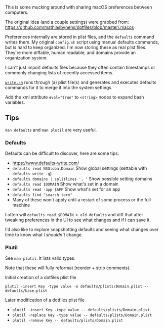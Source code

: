 This is some mucking around with sharing macOS preferences between computers.

The original idea (and a couple settings) were grabbed from:
https://github.com/mathiasbynens/dotfiles/blob/master/.macos

Preferences internally are stored in plist files, and the `defaults` command writes them. My original `config.sh` script using manual defaults commands, but is hard to keep organized. I'm now storing these as real plist files. They're more diffable, human readable, and domains provide an organization system.

I can't just import defaults files because they often contain timestamps or commonly changing lists of recently accessed items.

[`write.sh`](./write.sh) runs through (a) plist file(s) and generates and executes defaults commands for it to merge it into the system settings.

Add the xml attribute `eval="true"` to `<string>` nodes to expand bash variables.
  
## Tips

`man defaults` and `man plutil` are very useful.

### Defaults

Defaults can be difficult to discover, here are some tips:
- https://www.defaults-write.com/
- `defaults read NSGlobalDomain`
  Show global settings (settable with `defaults write -g`)
- `defaults domains | splitlines ', '`
  Show possible setting domains
- `defaults read $DOMAIN`
  Show what's set in a domain
- `defaults read -app $APP`
  Show what's set for an app
- `defaults find "search term"`
- Many of these won't apply until a restart of some process or the full machine

I often will `defaults read $DOMAIN > old.defaults` and diff that after tweaking
preferences in the UI to see what changes and if I can save it.

I'd also like to explore snapshotting defaults and seeing what changes over time
to know what I _shouldn't_ change.

### Plutil

See `man plutil`. It lists valid types. 

Note that these will fully reformat (reorder + strip comments).

Initial creation of a dotfiles plist file

```
plutil -insert Key -type value -o defaults/plists/Domain.plist -- defaults/base.plist
```

Later modification of a dotfiles plist file

- `plutil -insert Key -type value -- defaults/plists/Domain.plist`
- `plutil -replace Key -type value -- defaults/plists/Domain.plist`
- `plutil -remove Key -- defaults/plists/Domain.plist`
